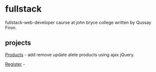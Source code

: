 # fullstack
fullstack-web-developer caurse at john bryce college written by Qussay Firon.

## projects

[Products](Products) - add remove update alete products using ajax jQuery.

[Register](Register) - 

